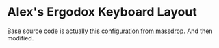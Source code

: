 # Alex's Ergodox Keyboard Layout

Base source code is actually [this configuration from massdrop](https://keyboard-configurator.massdrop.com/ext/ergodox/?referer=X3AMM6&hash=9631c1ff86442ca4ed9c3891ad125612). And then modified.